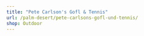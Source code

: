 ```yaml
---
title: "Pete Carlson's Gofl & Tennis"
url: /palm-desert/pete-carlsons-gofl-und-tennis/
shop: Outdoor
---
```

